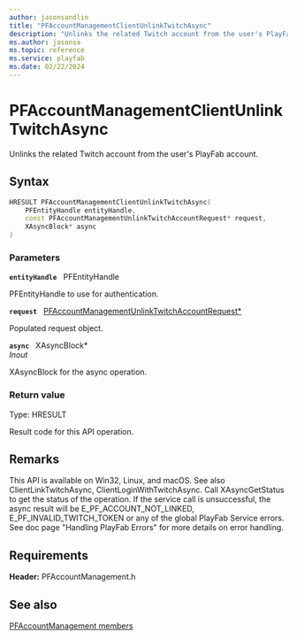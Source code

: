 ```yaml
---
author: jasonsandlin
title: "PFAccountManagementClientUnlinkTwitchAsync"
description: "Unlinks the related Twitch account from the user's PlayFab account."
ms.author: jasonsa
ms.topic: reference
ms.service: playfab
ms.date: 02/22/2024
---
```


# PFAccountManagementClientUnlinkTwitchAsync  

Unlinks the related Twitch account from the user's PlayFab account.  

## Syntax  
  
```cpp
HRESULT PFAccountManagementClientUnlinkTwitchAsync(  
    PFEntityHandle entityHandle,  
    const PFAccountManagementUnlinkTwitchAccountRequest* request,  
    XAsyncBlock* async  
)  
```  
  
### Parameters  
  
**`entityHandle`** &nbsp; PFEntityHandle  
  
PFEntityHandle to use for authentication.  
  
**`request`** &nbsp; [PFAccountManagementUnlinkTwitchAccountRequest*](../../pfaccountmanagementtypes/structs/pfaccountmanagementunlinktwitchaccountrequest.md)  
  
Populated request object.  
  
**`async`** &nbsp; XAsyncBlock*  
*_Inout_*  
  
XAsyncBlock for the async operation.  
  
  
### Return value
Type: HRESULT
  
Result code for this API operation.
  
## Remarks  
  
This API is available on Win32, Linux, and macOS. See also ClientLinkTwitchAsync, ClientLoginWithTwitchAsync. Call XAsyncGetStatus to get the status of the operation. If the service call is unsuccessful, the async result will be E_PF_ACCOUNT_NOT_LINKED, E_PF_INVALID_TWITCH_TOKEN or any of the global PlayFab Service errors. See doc page "Handling PlayFab Errors" for more details on error handling.
  
## Requirements  
  
**Header:** PFAccountManagement.h
  
## See also  
[PFAccountManagement members](../pfaccountmanagement_members.md)  

  
  
